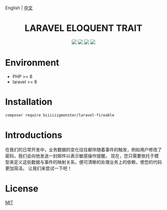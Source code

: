 English | [中文](./README-CN.md)

<div align="center">

# LARAVEL ELOQUENT TRAIT

<p>
    <a href="https://github.com/biiiiiigmonster/fireable/blob/master/LICENSE"><img src="https://img.shields.io/badge/license-MIT-7389D8.svg?style=flat" ></a>
    <a href="https://github.com/biiiiiigmonster/fireable/releases" ><img src="https://img.shields.io/github/release/biiiiiigmonster/fireable.svg?color=4099DE" /></a> 
    <a href="https://packagist.org/packages/biiiiiigmonster/fireable"><img src="https://img.shields.io/packagist/dt/biiiiiigmonster/fireable.svg?color=" /></a> 
    <a><img src="https://img.shields.io/badge/php-8.0+-59a9f8.svg?style=flat" /></a> 
</p>

</div>



# Environment

- PHP >= 8
- laravel >= 8


# Installation

```bash
composer require biiiiiigmonster/laravel-fireable
```

# Introductions
在我们的日常开发中，业务数据的变化往往都伴随着事件的触发，例如用户修改了密码，我们会向他发送一封邮件以表示敏感操作提醒。
现在，您只需要依托于模型来定义这些数据与事件的映射关系，便可清晰的处理业务上的依赖，使您的代码更加简洁。
让我们来尝试一下吧！

# License
[MIT](./LICENSE)
